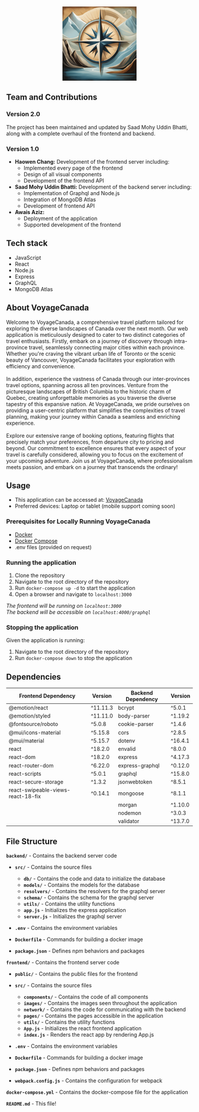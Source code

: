 <p align="center">
  <img alt="Edopla Logo" src="frontend/public/logo.png" width="200" height="200" />
</p>

## Team and Contributions

### Version 2.0

The project has been maintained and updated by Saad Mohy Uddin Bhatti, along with a complete overhaul of the frontend and backend.

### Version 1.0

- **Haowen Chang:** Development of the frontend server including:
  - Implemented every page of the frontend
  - Design of all visual components
  - Development of the frontend API
- **Saad Mohy Uddin Bhatti:** Development of the backend server including:
  - Implementation of Graphql and Node.js
  - Integration of MongoDB Atlas
  - Development of frontend API
- **Awais Aziz:**
  - Deployment of the application
  - Supported development of the frontend

## Tech stack

- JavaScript
- React
- Node.js
- Express
- GraphQL
- MongoDB Atlas

## About VoyageCanada

Welcome to VoyageCanada, a comprehensive travel platform tailored for exploring the diverse landscapes of Canada over the next month. Our web application is meticulously designed to cater to two distinct categories of travel enthusiasts. Firstly, embark on a journey of discovery through intra-province travel, seamlessly connecting major cities within each province. Whether you're craving the vibrant urban life of Toronto or the scenic beauty of Vancouver, VoyageCanada facilitates your exploration with efficiency and convenience.
<br />
<br />
In addition, experience the vastness of Canada through our inter-provinces travel options, spanning across all ten provinces. Venture from the picturesque landscapes of British Columbia to the historic charm of Quebec, creating unforgettable memories as you traverse the diverse tapestry of this expansive nation. At VoyageCanada, we pride ourselves on providing a user-centric platform that simplifies the complexities of travel planning, making your journey within Canada a seamless and enriching experience.
<br />
<br />
Explore our extensive range of booking options, featuring flights that precisely match your preferences, from departure city to pricing and beyond. Our commitment to excellence ensures that every aspect of your travel is carefully considered, allowing you to focus on the excitement of your upcoming adventure. Join us at VoyageCanada, where professionalism meets passion, and embark on a journey that transcends the ordinary!

## Usage

- This application can be accessed at: [VoyageCanada](https://voyagecanada.onrender.com/)
- Preferred devices: Laptop or tablet (mobile support coming soon) 

### Prerequisites for Locally Running VoyageCanada

- [Docker](https://docs.docker.com/get-docker/)
- [Docker Compose](https://docs.docker.com/compose/install/)
- .env files (provided on request)

### Running the application

1. Clone the repository
2. Navigate to the root directory of the repository
3. Run `docker-compose up -d` to start the application
4. Open a browser and navigate to `localhost:3000`

_The frontend will be running on `localhost:3000`_
<br />
_The backend will be accessible on `localhost:4000/graphql`_

### Stopping the application

Given the application is running:

1. Navigate to the root directory of the repository
2. Run `docker-compose down` to stop the application

## Dependencies

| Frontend Dependency                | Version  | Backend Dependency | Version |
| ---------------------------------- | -------- | ------------------ | ------- |
| @emotion/react                     | ^11.11.3 | bcrypt             | ^5.0.1  |
| @emotion/styled                    | ^11.11.0 | body-parser        | ^1.19.2 |
| @fontsource/roboto                 | ^5.0.8   | cookie-parser      | ^1.4.6  |
| @mui/icons-material                | ^5.15.8  | cors               | ^2.8.5  |
| @mui/material                      | ^5.15.7  | dotenv             | ^16.4.1 |
| react                              | ^18.2.0  | envalid            | ^8.0.0  |
| react-dom                          | ^18.2.0  | express            | ^4.17.3 |
| react-router-dom                   | ^6.22.0  | express-graphql    | ^0.12.0 |
| react-scripts                      | ^5.0.1   | graphql            | ^15.8.0 |
| react-secure-storage               | ^1.3.2   | jsonwebtoken       | ^8.5.1  |
| react-swipeable-views-react-18-fix | ^0.14.1  | mongoose           | ^8.1.1  |
|                                    |          | morgan             | ^1.10.0 |
|                                    |          | nodemon            | ^3.0.3  |
|                                    |          | validator          | ^13.7.0 |

## File Structure

**`backend/`** - Contains the backend server code

- **`src/`** - Contains the source files

  - **`db/`** - Contains the code and data to initialize the database
  - **`models/`** - Contains the models for the database
  - **`resolvers/`** - Contains the resolvers for the graphql server
  - **`schema/`** - Contains the schema for the graphql server
  - **`utils/`** - Contains the utility functions
  - **`app.js`** - Initializes the express application
  - **`server.js`** - Initializes the graphql server

- **`.env`** - Contains the environment variables
- **`Dockerfile`** - Commands for building a docker image
- **`package.json`** - Defines npm behaviors and packages

**`frontend/`** - Contains the frontend server code

- **`public/`** - Contains the public files for the frontend
- **`src/`** - Contains the source files

  - **`components/`** - Contains the code of all components
  - **`images/`** - Contains the images seen throughout the application
  - **`network/`** - Contains the code for communicating with the backend
  - **`pages/`** - Contains the pages accessible in the application
  - **`utils/`** - Contains the utility functions
  - **`App.js`** - Initializes the react frontend application
  - **`index.js`** - Renders the react app by rendering App.js

- **`.env`** - Contains the environment variables
- **`Dockerfile`** - Commands for building a docker image
- **`package.json`** - Defines npm behaviors and packages
- **`webpack.config.js`** - Contains the configuration for webpack

**`docker-compose.yml`** - Contains the docker-compose file for the application

**`README.md`** - This file!
